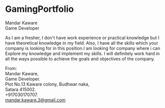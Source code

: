 # GamingPortfolio

Mandar Kaware         
Game Developer

As I am a fresher, I don't have work experience or practical knowledge but I
have theoretical knowledge in my field.
Also, I have all the skills which your company is looking for in this position.I am looking for company where i can 
Explore my knowledge and implement my skills.
I will definitely work hard in all the ways possible to achieve the goals and objectives of the
company.


From:   
Mandar Kaware,       
Game Developer.      
Plot No.13 Kaware colony, Budhwar naka,     
Satara 415002.      
+917030170707.      
mandar.kaware.3@gmail.com
